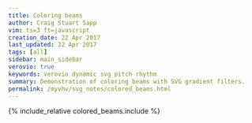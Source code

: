 ```yaml
---
title: Coloring beams
author: Craig Stuart Sapp
vim: ts=3 ft=javascript
creation_date: 22 Apr 2017
last_updated: 22 Apr 2017
tags: [all]
sidebar: main_sidebar
verovio: true
keywords: verovio dynamic svg pitch rhythm
summary: Demonstration of coloring beams with SVG gradient filters.
permalink: /myvhv/svg_notes/colored_beams.html
---
```


{% include_relative colored_beams.include %}




